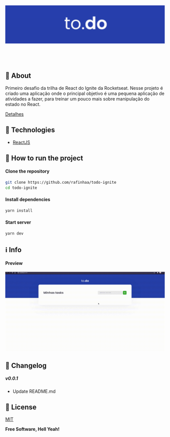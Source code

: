 <h4 align="center">
    <h1 align="center">
      <img alt="Logo" title="Logo" src="docs/images/logo.svg" />
    </h1>
    <br><br>
</h4>

## 🔖 About
Primeiro desafio da trilha de React do Ignite da Rocketseat. Nesse  projeto é criado uma aplicação onde o principal objetivo é uma pequena aplicação de atividades a fazer, para treinar um pouco mais sobre manipulação do estado no React.

[Detalhes](docs/ABOUT.md)

## 🚀 Technologies
- [ReactJS](https://pt-br.reactjs.org/)

## 🏁 How to run the project
#### Clone the repository
```bash
git clone https://github.com/rafinhaa/todo-ignite
cd todo-ignite
```

#### Install dependencies
```bash
yarn install
```
#### Start server
```bash
yarn dev
```

## ℹ️ Info
#### Preview
![Watch the video](docs/videos/demo.gif)

## 📄 Changelog
##### v0.0.1
- Update README.md

## 📝 License
[MIT](LICENSE.txt)

**Free Software, Hell Yeah!**
